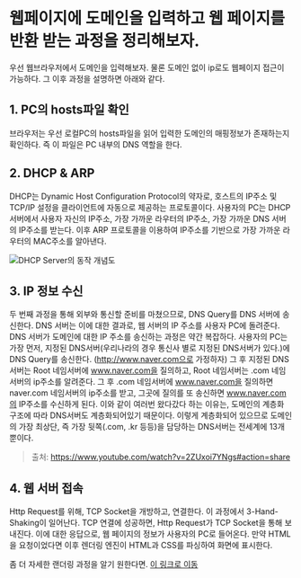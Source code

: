 # 웹페이지에 도메인을 입력하고 웹 페이지를 반환 받는 과정을 정리해보자.

우선 웹브라우저에서 도메인을 입력해보자. 물론 도메인 없이 ip로도 웹페이지 접근이 가능하다.
그 이후 과정을 설명하면 아래와 같다.

## 1. PC의 hosts파일 확인
 브라우저는 우선 로컬PC의 hosts파일을 읽어 입력한 도메인의 매핑정보가 존재하는지 확인하다. 즉 이 파일은 PC 내부의 DNS 역할을 한다.

## 2. DHCP & ARP
 DHCP는 Dynamic Host Configuration Protocol의 약자로, 호스트의 IP주소 및 TCP/IP 설정을 클라이언트에 자동으로 제공하는 프로토콜이다.
 사용자의 PC는 DHCP 서버에서 사용자 자신의 IP주소, 가장 가까운 라우터의 IP주소, 가장 가까운 DNS 서버의 IP주소를 받는다.
 이후 ARP 프로토콜을 이용하여 IP주소를 기반으로 가장 가까운 라우터의 MAC주소를 알아낸다.

![DHCP Server의 동작 개념도](https://t1.daumcdn.net/cfile/tistory/267BCC405870914920)

## 3. IP 정보 수신
 두 번째 과정을 통해 외부와 통신할 준비를 마쳤으므로, DNS Query를 DNS 서버에 송신한다. 
DNS 서버는 이에 대한 결과로, 웹 서버의 IP 주소를 사용자 PC에 돌려준다.
DNS 서버가 도메인에 대한 IP 주소를 송신하는 과정은 약간 복잡하다.
사용자의 PC는 가장 먼저, 지정된 DNS서버(우리나라의 경우 통신사 별로 지정된 DNS서버가 있다.)에 DNS Query를 송신한다.
(http://www.naver.com으로 가정하자) 그 후 지정된 DNS서버는 Root 네임서버에 www.naver.com을 질의하고, Root 네임서버는 .com 네임서버의 ip주소를 알려준다. 
 그 후 .com 네임서버에 www.naver.com을 질의하면 naver.com 네임서버의 ip주소를 받고, 그곳에 질의를 또 송신하면 www.naver.com의 IP주소를 수신하게 된다.
이와 같이 여러번 왔다갔다 하는 이유는, 도메인의 계층화 구조에 따라 DNS서버도 계층화되어있기 때문이다. 이렇게 계층화되어 있으므로 도메인의 가장 최상단, 즉 가장 뒷쪽(.com, .kr 등등)을 담당하는 DNS서버는 전세계에 13개 뿐이다.
> 출처: https://www.youtube.com/watch?v=2ZUxoi7YNgs#action=share

## 4. 웹 서버 접속
 Http Request를 위해, TCP Socket을 개방하고, 연결한다. 이 과정에서 3-Hand-Shaking이 일어난다.
TCP 연결에 성공하면, Http Request가 TCP Socket을 통해 보내진다. 이에 대한 응답으로, 웹 페이지의 정보가 사용자의 PC로 들어온다.
만약 HTML을 요청이었다면 이후 렌더링 엔진이 HTML과 CSS를 파싱하여 화면에 표시한다.

좀 더 자세한 랜더링 과정을 알기 원한다면. [이 링크로 이동](https://d2.naver.com/helloworld/59361)
